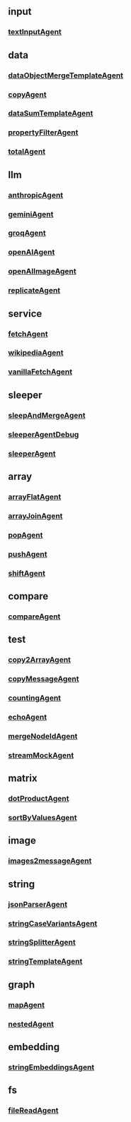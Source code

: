 ## input

### [textInputAgent](./input/textInputAgent.md)

## data

### [dataObjectMergeTemplateAgent](./data/dataObjectMergeTemplateAgent.md)

### [copyAgent](./data/copyAgent.md)

### [dataSumTemplateAgent](./data/dataSumTemplateAgent.md)

### [propertyFilterAgent](./data/propertyFilterAgent.md)

### [totalAgent](./data/totalAgent.md)

## llm

### [anthropicAgent](./llm/anthropicAgent.md)

### [geminiAgent](./llm/geminiAgent.md)

### [groqAgent](./llm/groqAgent.md)

### [openAIAgent](./llm/openAIAgent.md)

### [openAIImageAgent](./llm/openAIImageAgent.md)

### [replicateAgent](./llm/replicateAgent.md)

## service

### [fetchAgent](./service/fetchAgent.md)

### [wikipediaAgent](./service/wikipediaAgent.md)

### [vanillaFetchAgent](./service/vanillaFetchAgent.md)

## sleeper

### [sleepAndMergeAgent](./sleeper/sleepAndMergeAgent.md)

### [sleeperAgentDebug](./sleeper/sleeperAgentDebug.md)

### [sleeperAgent](./sleeper/sleeperAgent.md)

## array

### [arrayFlatAgent](./array/arrayFlatAgent.md)

### [arrayJoinAgent](./array/arrayJoinAgent.md)

### [popAgent](./array/popAgent.md)

### [pushAgent](./array/pushAgent.md)

### [shiftAgent](./array/shiftAgent.md)

## compare

### [compareAgent](./compare/compareAgent.md)

## test

### [copy2ArrayAgent](./test/copy2ArrayAgent.md)

### [copyMessageAgent](./test/copyMessageAgent.md)

### [countingAgent](./test/countingAgent.md)

### [echoAgent](./test/echoAgent.md)

### [mergeNodeIdAgent](./test/mergeNodeIdAgent.md)

### [streamMockAgent](./test/streamMockAgent.md)

## matrix

### [dotProductAgent](./matrix/dotProductAgent.md)

### [sortByValuesAgent](./matrix/sortByValuesAgent.md)

## image

### [images2messageAgent](./image/images2messageAgent.md)

## string

### [jsonParserAgent](./string/jsonParserAgent.md)

### [stringCaseVariantsAgent](./string/stringCaseVariantsAgent.md)

### [stringSplitterAgent](./string/stringSplitterAgent.md)

### [stringTemplateAgent](./string/stringTemplateAgent.md)

## graph

### [mapAgent](./graph/mapAgent.md)

### [nestedAgent](./graph/nestedAgent.md)

## embedding

### [stringEmbeddingsAgent](./embedding/stringEmbeddingsAgent.md)

## fs

### [fileReadAgent](./fs/fileReadAgent.md)
